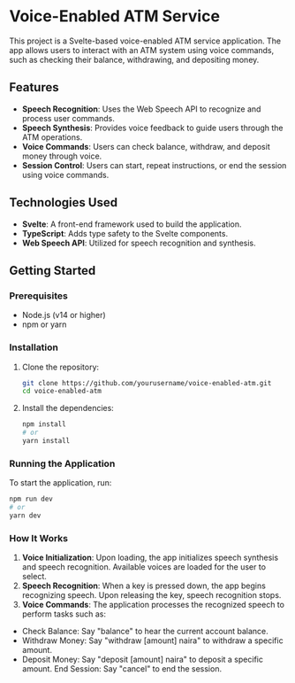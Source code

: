 # Voice-Enabled ATM Service

This project is a Svelte-based voice-enabled ATM service application. The app allows users to interact with an ATM system using voice commands, such as checking their balance, withdrawing, and depositing money.

## Features

- **Speech Recognition**: Uses the Web Speech API to recognize and process user commands.
- **Speech Synthesis**: Provides voice feedback to guide users through the ATM operations.
- **Voice Commands**: Users can check balance, withdraw, and deposit money through voice.
- **Session Control**: Users can start, repeat instructions, or end the session using voice commands.

## Technologies Used

- **Svelte**: A front-end framework used to build the application.
- **TypeScript**: Adds type safety to the Svelte components.
- **Web Speech API**: Utilized for speech recognition and synthesis.

## Getting Started

### Prerequisites

- Node.js (v14 or higher)
- npm or yarn

### Installation

1. Clone the repository:

    ```bash
    git clone https://github.com/yourusername/voice-enabled-atm.git
    cd voice-enabled-atm
    ```

2. Install the dependencies:

    ```bash
    npm install
    # or
    yarn install
    ```

### Running the Application

To start the application, run:

```bash
npm run dev
# or
yarn dev
```

### How It Works

1. **Voice Initialization**: Upon loading, the app initializes speech synthesis and speech recognition. Available voices are loaded for the user to select.
2. **Speech Recognition**: When a key is pressed down, the app begins recognizing speech. Upon releasing the key, speech recognition stops.
3. **Voice Commands**: The application processes the recognized speech to perform tasks such as:

- Check Balance: Say "balance" to hear the current account balance.
- Withdraw Money: Say "withdraw [amount] naira" to withdraw a specific amount.
- Deposit Money: Say "deposit [amount] naira" to deposit a specific amount.
End Session: Say "cancel" to end the session.
